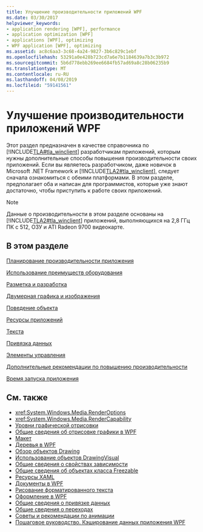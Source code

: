 ```yaml
---
title: Улучшение производительности приложений WPF
ms.date: 03/30/2017
helpviewer_keywords:
- application rendering [WPF], performance
- application optimization [WPF]
- applications [WPF], optimizing
- WPF application [WPF], optimizing
ms.assetid: ac8c6aa3-3c68-4a24-9827-3b6c829c1ebf
ms.openlocfilehash: 53291a0e428b723cd7a6e7b1184639a7b3c3b972
ms.sourcegitcommit: 5b6d778ebb269ee6684fb57ad69a8c28b06235b9
ms.translationtype: MT
ms.contentlocale: ru-RU
ms.lasthandoff: 04/08/2019
ms.locfileid: "59141561"
---
```

# <a name="optimizing-wpf-application-performance"></a>Улучшение производительности приложений WPF
Этот раздел предназначен в качестве справочника по [!INCLUDE[TLA#tla_winclient](../../../../includes/tlasharptla-winclient-md.md)] разработчикам приложений, которым нужны дополнительные способы повышения производительности своих приложений. Если вы являетесь разработчиком, даже новичок в Microsoft .NET Framework и [!INCLUDE[TLA2#tla_winclient](../../../../includes/tla2sharptla-winclient-md.md)], следует сначала ознакомиться с обеими платформами. В этом разделе, предполагает оба и написан для программистов, которые уже знают достаточно, чтобы приступить к работе своих приложений.  
  
> [!NOTE]
>  Данные о производительности в этом разделе основаны на [!INCLUDE[TLA2#tla_winclient](../../../../includes/tla2sharptla-winclient-md.md)] приложений, выполняющихся на 2,8 ГГц ПК с 512, ОЗУ и ATI Radeon 9700 видеокарте.  
  
## <a name="in-this-section"></a>В этом разделе  
 [Планирование производительности приложения](planning-for-application-performance.md)  
  
 [Использование преимуществ оборудования](optimizing-performance-taking-advantage-of-hardware.md)  
  
 [Разметка и разработка](optimizing-performance-layout-and-design.md)  
  
 [Двумерная графика и изображения](optimizing-performance-2d-graphics-and-imaging.md)  
  
 [Поведение объекта](optimizing-performance-object-behavior.md)  
  
 [Ресурсы приложений](optimizing-performance-application-resources.md)  
  
 [Текста](optimizing-performance-text.md)  
  
 [Привязка данных](optimizing-performance-data-binding.md)  
  
 [Элементы управления](optimizing-performance-controls.md)  
  
 [Дополнительные рекомендации по повышению производительности](optimizing-performance-other-recommendations.md)  
  
 [Время запуска приложения](application-startup-time.md)  
  
## <a name="see-also"></a>См. также

- <xref:System.Windows.Media.RenderOptions>
- <xref:System.Windows.Media.RenderCapability>
- [Уровни графической отрисовки](graphics-rendering-tiers.md)
- [Общие сведения об отрисовке графики в WPF](../graphics-multimedia/wpf-graphics-rendering-overview.md)
- [Макет](layout.md)
- [Деревья в WPF](trees-in-wpf.md)
- [Обзор объектов Drawing](../graphics-multimedia/drawing-objects-overview.md)
- [Использование объектов DrawingVisual](../graphics-multimedia/using-drawingvisual-objects.md)
- [Общие сведения о свойствах зависимости](dependency-properties-overview.md)
- [Общие сведения об объектах класса Freezable](freezable-objects-overview.md)
- [Ресурсы XAML](xaml-resources.md)
- [Документы в WPF](documents-in-wpf.md)
- [Рисование форматированного текста](drawing-formatted-text.md)
- [Оформление в WPF](typography-in-wpf.md)
- [Общие сведения о привязке данных](../data/data-binding-overview.md)
- [Общие сведения о переходах](../app-development/navigation-overview.md)
- [Советы и рекомендации по анимации](../graphics-multimedia/animation-tips-and-tricks.md)
- [Пошаговое руководство. Кэширование данных приложения WPF](walkthrough-caching-application-data-in-a-wpf-application.md)
